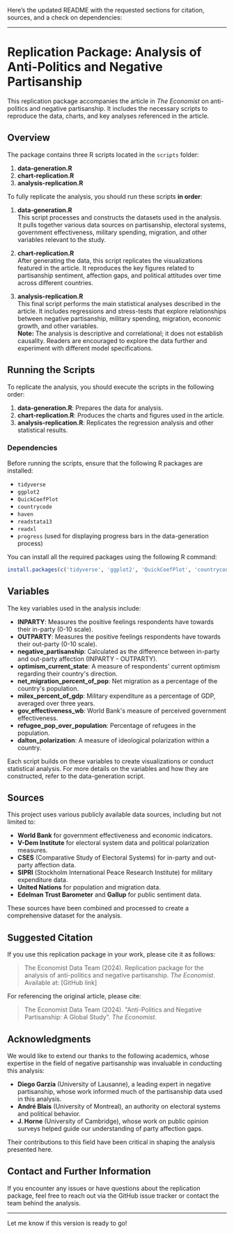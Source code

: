 Here’s the updated README with the requested sections for citation, sources, and a check on dependencies:

---

# Replication Package: Analysis of Anti-Politics and Negative Partisanship

This replication package accompanies the article in *The Economist* on anti-politics and negative partisanship. It includes the necessary scripts to reproduce the data, charts, and key analyses referenced in the article.

## Overview

The package contains three R scripts located in the `scripts` folder:
1. **data-generation.R**
2. **chart-replication.R**
3. **analysis-replication.R**

To fully replicate the analysis, you should run these scripts **in order**:

1. **data-generation.R**  
   This script processes and constructs the datasets used in the analysis. It pulls together various data sources on partisanship, electoral systems, government effectiveness, military spending, migration, and other variables relevant to the study.

2. **chart-replication.R**  
   After generating the data, this script replicates the visualizations featured in the article. It reproduces the key figures related to partisanship sentiment, affection gaps, and political attitudes over time across different countries. 

3. **analysis-replication.R**  
   This final script performs the main statistical analyses described in the article. It includes regressions and stress-tests that explore relationships between negative partisanship, military spending, migration, economic growth, and other variables.  
   **Note:** The analysis is descriptive and correlational; it does not establish causality. Readers are encouraged to explore the data further and experiment with different model specifications.

## Running the Scripts

To replicate the analysis, you should execute the scripts in the following order:

1. **data-generation.R**: Prepares the data for analysis.
2. **chart-replication.R**: Produces the charts and figures used in the article.
3. **analysis-replication.R**: Replicates the regression analysis and other statistical results.

### Dependencies

Before running the scripts, ensure that the following R packages are installed:

- `tidyverse`
- `ggplot2`
- `QuickCoefPlot`
- `countrycode`
- `haven`
- `readstata13`
- `readxl`
- `progress` (used for displaying progress bars in the data-generation process)

You can install all the required packages using the following R command:

```R
install.packages(c('tidyverse', 'ggplot2', 'QuickCoefPlot', 'countrycode', 'haven', 'readstata13', 'readxl', 'progress'))
```

## Variables

The key variables used in the analysis include:

- **INPARTY**: Measures the positive feelings respondents have towards their in-party (0-10 scale).
- **OUTPARTY**: Measures the positive feelings respondents have towards their out-party (0-10 scale).
- **negative_partisanship**: Calculated as the difference between in-party and out-party affection (INPARTY - OUTPARTY).
- **optimism_current_state**: A measure of respondents' current optimism regarding their country's direction.
- **net_migration_percent_of_pop**: Net migration as a percentage of the country's population.
- **milex_percent_of_gdp**: Military expenditure as a percentage of GDP, averaged over three years.
- **gov_effectiveness_wb**: World Bank's measure of perceived government effectiveness.
- **refugee_pop_over_population**: Percentage of refugees in the population.
- **dalton_polarization**: A measure of ideological polarization within a country.

Each script builds on these variables to create visualizations or conduct statistical analysis. For more details on the variables and how they are constructed, refer to the data-generation script.

## Sources

This project uses various publicly available data sources, including but not limited to:

- **World Bank** for government effectiveness and economic indicators.
- **V-Dem Institute** for electoral system data and political polarization measures.
- **CSES** (Comparative Study of Electoral Systems) for in-party and out-party affection data.
- **SIPRI** (Stockholm International Peace Research Institute) for military expenditure data.
- **United Nations** for population and migration data.
- **Edelman Trust Barometer** and **Gallup** for public sentiment data.

These sources have been combined and processed to create a comprehensive dataset for the analysis.

## Suggested Citation

If you use this replication package in your work, please cite it as follows:

> The Economist Data Team (2024). Replication package for the analysis of anti-politics and negative partisanship. *The Economist*. Available at: [GitHub link]

For referencing the original article, please cite:

> The Economist Data Team (2024). "Anti-Politics and Negative Partisanship: A Global Study". *The Economist*.

## Acknowledgments

We would like to extend our thanks to the following academics, whose expertise in the field of negative partisanship was invaluable in conducting this analysis:

- **Diego Garzia** (University of Lausanne), a leading expert in negative partisanship, whose work informed much of the partisanship data used in this analysis.
- **André Blais** (University of Montreal), an authority on electoral systems and political behavior.
- **J. Horne** (University of Cambridge), whose work on public opinion surveys helped guide our understanding of party affection gaps.

Their contributions to this field have been critical in shaping the analysis presented here.

## Contact and Further Information

If you encounter any issues or have questions about the replication package, feel free to reach out via the GitHub issue tracker or contact the team behind the analysis.

---

Let me know if this version is ready to go!